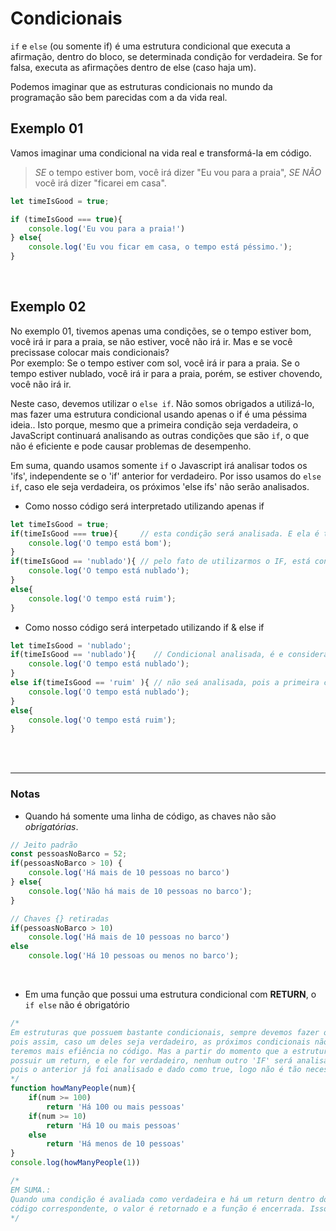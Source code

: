 # Condicionais
`if` e `else` (ou somente if) é uma estrutura condicional que executa a afirmação, dentro do bloco, se determinada condição for verdadeira. Se for falsa, executa as afirmações dentro de else (caso haja um).
</br>

Podemos imaginar que as estruturas condicionais no mundo da programação são bem parecidas com a da vida real. 

## Exemplo 01
Vamos imaginar uma condicional na vida real e transformá-la em código.
> _SE_ o tempo estiver bom, você irá dizer "Eu vou para a praia", _SE NÃO_ você irá dizer "ficarei em casa". 

```js
let timeIsGood = true;

if (timeIsGood === true){
    console.log('Eu vou para a praia!')
} else{
    console.log('Eu vou ficar em casa, o tempo está péssimo.');
}
```

</br>

## Exemplo 02
No exemplo 01, tivemos apenas uma condições, se o tempo estiver bom, você irá ir para a praia, se não estiver, você não irá ir.
Mas e se você precissase colocar mais condicionais? </br> 
Por exemplo: Se o tempo estiver com sol, você irá ir para a praia. Se o tempo estiver nublado, você irá ir para a praia, porém, se estiver chovendo, você não irá ir. 
</br>

Neste caso, devemos utilizar o `else if`. Não somos obrigados a utilizá-lo, mas fazer uma estrutura condicional usando apenas o if é uma péssima ideia.. Isto porque, mesmo que a primeira condição seja verdadeira, o JavaScript continuará analisando as outras condições que são `if`, o que não é eficiente e pode causar problemas de desempenho.

Em suma, quando usamos somente `if` o Javascript irá analisar todos os 'ifs', independente se o 'if' anterior for verdadeiro. Por isso usamos do `else if`, caso ele seja verdadeira, os próximos 'else ifs' não serão analisados.

* Como nosso código será interpretado utilizando apenas if 
```js
let timeIsGood = true;
if(timeIsGood === true){     // esta condição será analisada. E ela é true.
    console.log('O tempo está bom');
}
if(timeIsGood == 'nublado'){ // pelo fato de utilizarmos o IF, está condição também será analisada
    console.log('O tempo está nublado');
}
else{
    console.log('O tempo está ruim');
}
```

* Como nosso código será interpetado utilizando if & else if
```js
let timeIsGood = 'nublado';
if(timeIsGood == 'nublado'){    // Condicional analisada, é e considerada true pois o tempo está nublado
    console.log('O tempo está nublado');
}
else if(timeIsGood == 'ruim' ){ // não seá analisada, pois a primeira condicional já foi considerada verdadeira 
    console.log('O tempo está nublado');
}
else{
    console.log('O tempo está ruim');
}
```

</br>
</br>

_______________________________________________________

### Notas
- Quando há somente uma linha de código, as chaves não são _obrigatórias_.
```js
// Jeito padrão 
const pessoasNoBarco = 52;
if(pessoasNoBarco > 10) {
    console.log('Há mais de 10 pessoas no barco')
} else{
    console.log('Não há mais de 10 pessoas no barco');
}

// Chaves {} retiradas
if(pessoasNoBarco > 10) 
    console.log('Há mais de 10 pessoas no barco')
else 
    console.log('Há 10 pessoas ou menos no barco');
```

</br>

- Em uma função que possui uma estrutura condicional com __RETURN__, o `if else` não é obrigatório 
```js
/* 
Em estruturas que possuem bastante condicionais, sempre devemos fazer o uso de 'else if', 
pois assim, caso um deles seja verdadeiro, as próximos condicionais não serão analisadas, e então
teremos mais efiência no código. Mas a partir do momento que a estrutura condicional 
possuir um return, e ele for verdadeiro, nenhum outro 'IF' será analisado pelo javascript, 
pois o anterior já foi analisado e dado como true, logo não é tão necessário utilizar do 'else if'.  
*/
function howManyPeople(num){
    if(num >= 100)
        return 'Há 100 ou mais pessoas'
    if(num >= 10)
        return 'Há 10 ou mais pessoas'
    else 
        return 'Há menos de 10 pessoas'
}
console.log(howManyPeople(1))

/*
EM SUMA.:
Quando uma condição é avaliada como verdadeira e há um return dentro do bloco de 
código correspondente, o valor é retornado e a função é encerrada. Isso significa que o código não irá avaliar as condições subsequentes.
*/
```

